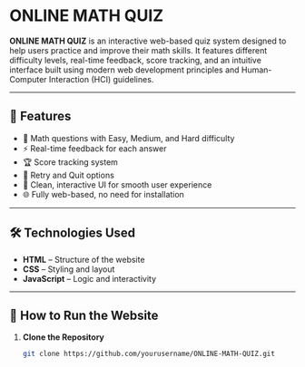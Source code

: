 # ONLINE MATH QUIZ

**ONLINE MATH QUIZ** is an interactive web-based quiz system designed to help users practice and improve their math skills. It features different difficulty levels, real-time feedback, score tracking, and an intuitive interface built using modern web development principles and Human-Computer Interaction (HCI) guidelines.

---

## 📌 Features

- 🧠 Math questions with Easy, Medium, and Hard difficulty
- ⚡ Real-time feedback for each answer
- 🏆 Score tracking system
- 🔁 Retry and Quit options
- 🧭 Clean, interactive UI for smooth user experience
- 🌐 Fully web-based, no need for installation

---

## 🛠️ Technologies Used

- **HTML** – Structure of the website  
- **CSS** – Styling and layout  
- **JavaScript** – Logic and interactivity

---

## 🚀 How to Run the Website

1. **Clone the Repository**

   ```bash
   git clone https://github.com/yourusername/ONLINE-MATH-QUIZ.git
